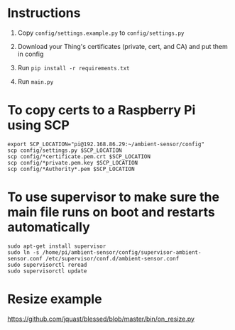 # Instructions

1) Copy `config/settings.example.py` to `config/settings.py`

2) Download your Thing's certificates (private, cert, and CA) and put them in config

3) Run `pip install -r requirements.txt`

4) Run `main.py`

# To copy certs to a Raspberry Pi using SCP

```
export SCP_LOCATION="pi@192.168.86.29:~/ambient-sensor/config"
scp config/settings.py $SCP_LOCATION
scp config/*certificate.pem.crt $SCP_LOCATION
scp config/*private.pem.key $SCP_LOCATION
scp config/*Authority*.pem $SCP_LOCATION
```

# To use supervisor to make sure the main file runs on boot and restarts automatically

```
sudo apt-get install supervisor
sudo ln -s /home/pi/ambient-sensor/config/supervisor-ambient-sensor.conf /etc/supervisor/conf.d/ambient-sensor.conf
sudo supervisorctl reread
sudo supervisorctl update
```

# Resize example

https://github.com/jquast/blessed/blob/master/bin/on_resize.py
